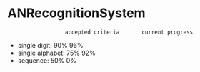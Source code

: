 # ANRecognitionSystem
                      accepted criteria       current progress
  - single digit:     90%                     96%
  - single alphabet:  75%                     92%
  - sequence:         50%                     0%
